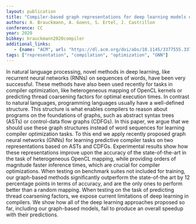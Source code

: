 ```yaml
---
layout: publication
title: "Compiler-based graph representations for deep learning models of code"
authors: A. Brauckmann, A. Goens, S. Ertel, J. Castrillon
conference: CC
year: 2020
bibkey: brauckmann2020compiler
additional_links:
   - {name: "ACM", url: "https://dl.acm.org/doi/abs/10.1145/3377555.3377894"}
tags: ["representation", "compilation", "optimization", "GNN"]
---
```

In natural language processing, novel methods in deep learning, like recurrent neural networks (RNNs) on sequences of words, have been very successful. These methods have also been used recently for tasks in compiler optimization, like heterogeneous mapping of OpenCL kernels or predicting thread coarsening factors for optimal execution times. In contrast to natural languages, programming languages usually have a well-defined structure. This structure is what enables compilers to reason about programs on the foundations of graphs, such as abstract syntax trees (ASTs) or control-data flow graphs (CDFGs).
In this paper, we argue that we should use these graph structures instead of word sequences for learning compiler optimization tasks. To this end we apply recently proposed graph neural networks (GNNs) for learning predictive compiler tasks on two representations based on ASTs and CDFGs. Experimental results show how these representations improve upon the accuracy of the state-of-the-art in the task of heterogeneous OpenCL mapping, while providing orders of magnitude faster inference times, which are crucial for compiler optimizations. When testing on benchmark suites not included for training, our graph-based methods significantly outperform the state-of-the art by 12 percentage points in terms of accuracy, and are the only ones to perform better than a random mapping. When testing on the task of predicting thread coarsening factors, we expose current limitations of deep learning in compilers. We show how all of the deep learning approaches proposed so far, including our graph-based models, fail to produce an overall speedup with their predictions.
